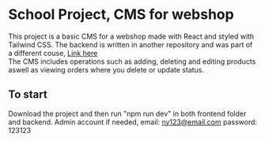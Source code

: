 # School Project, CMS for webshop
This project is a basic CMS for a webshop made with React and styled with Tailwind CSS.
The backend is written in another repository and was part of a different couse, <a target="_blank" href="https://github.com/Narek-Pogosian/Individuell-backend">Link here</a>    
The CMS includes operations such as adding, deleting and editing products aswell as viewing orders where you delete or update status.

## To start
Download the project and then run "npm run dev" in both frontend folder and backend.
Admin  account if needed, email: ny123@email.com password: 123123
